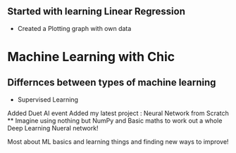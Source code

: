 ## Started with learning Linear Regression
- Created a Plotting graph with own data
# Machine Learning with Chic

## Differnces between types of machine learning
- Supervised Learning

Added Duet AI event
Added my latest project : Neural Network from Scratch **
Imagine using nothing but NumPy and Basic maths to work out a whole Deep Learning Nueral
network! 

Most about ML basics and learning things and finding new ways to improve!